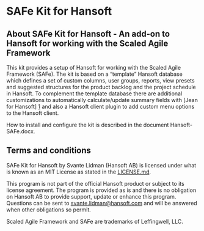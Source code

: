 SAFe Kit for Hansoft
====================

About SAFe Kit for Hansoft - An add-on to Hansoft for working with the Scaled Agile Framework
---------------------------------------------------------------------------------------------
This kit provides a setup of Hansoft for working with the Scaled Agile Framework  (SAFe).
The kit is based on a “template” Hansoft database which defines a set of custom columns,
user groups, reports, view presets and suggested structures for the product backlog and the
project schedule in Hansoft. To complement the template database there are additional
customizations to automatically calculate/update summary fields with [Jean for Hansoft] [1]  and
also a Hansoft client plugin to add custom menu options to the Hansoft client.

How to install and configure the kit is described in the document Hansoft-SAFe.docx.

[1]: http://github.com/Hansoft/Hansoft-Jean-Jean  "Jean for Hansoft"

Terms and conditions
--------------------
SAFe Kit for Hansoft by Svante Lidman (Hansoft AB) is licensed under what is known as an MIT
License as stated in the [LICENSE.md](LICENSE.md).

This program is not part of the official Hansoft product or subject to its license agreement.
The program is provided as is and there is no obligation on Hansoft AB to provide support,
update or enhance this program. Questions can be sent to svante.lidman@hansoft.com and will
be answered when other obligations so permit.

Scaled Agile Framework and SAFe are trademarks of Leffingwell, LLC.
